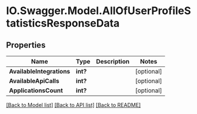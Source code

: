 # IO.Swagger.Model.AllOfUserProfileStatisticsResponseData
## Properties

Name | Type | Description | Notes
------------ | ------------- | ------------- | -------------
**AvailableIntegrations** | **int?** |  | [optional] 
**AvailableApiCalls** | **int?** |  | [optional] 
**ApplicationsCount** | **int?** |  | [optional] 

[[Back to Model list]](../README.md#documentation-for-models) [[Back to API list]](../README.md#documentation-for-api-endpoints) [[Back to README]](../README.md)

